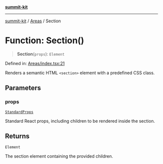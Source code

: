 [**summit-kit**](../../README.md)

***

[summit-kit](../../modules.md) / [Areas](../README.md) / Section

# Function: Section()

> **Section**(`props`): `Element`

Defined in: [Areas/index.tsx:21](https://github.com/andrewgremlich/summit-kit/blob/374135e86453db85d211b68449c3d255b57be43d/src/react/Areas/index.tsx#L21)

Renders a semantic HTML `<section>` element with a predefined CSS class.

## Parameters

### props

[`StandardProps`](../../Types/general/type-aliases/StandardProps.md)

Standard React props, including children to be rendered inside the section.

## Returns

`Element`

The section element containing the provided children.
